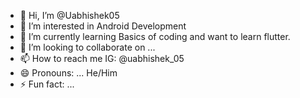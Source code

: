 - 👋 Hi, I’m @Uabhishek05
- 👀 I’m interested in Android Development
- 🌱 I’m currently learning Basics of coding and want to learn flutter.
- 💞️ I’m looking to collaborate on ...
- 📫 How to reach me IG: @uabhishek_05
- 😄 Pronouns: ... He/Him
- ⚡ Fun fact: ...

<!---
Uabhishek05/Uabhishek05 is a ✨ special ✨ repository because its `README.md` (this file) appears on your GitHub profile.
You can click the Preview link to take a look at your changes.
--->

